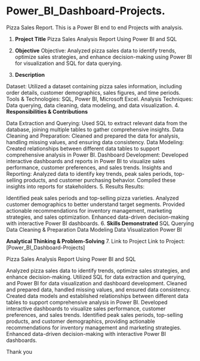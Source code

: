 # Power_BI_Dashboard-Projects.
Pizza Sales Report.
This is a Power BI end to end Projects with analysis.
1. **Project Title**
Pizza Sales Analysis Report Using Power BI and SQL

2. **Objective**
Objective: Analyzed pizza sales data to identify trends, optimize sales strategies, and enhance decision-making using Power BI for visualization and SQL for data querying.

3. **Description**

Dataset: Utilized a dataset containing pizza sales information, including order details, customer demographics, sales figures, and time periods.
Tools & Technologies: SQL, Power BI, Microsoft Excel.
Analysis Techniques: Data querying, data cleaning, data modeling, and data visualization.
4. **Responsibilities & Contributions**

Data Extraction and Querying: Used SQL to extract relevant data from the database, joining multiple tables to gather comprehensive insights.
Data Cleaning and Preparation: Cleaned and prepared the data for analysis, handling missing values, and ensuring data consistency.
Data Modeling: Created relationships between different data tables to support comprehensive analysis in Power BI.
Dashboard Development: Developed interactive dashboards and reports in Power BI to visualize sales performance, customer preferences, and sales trends.
Insights and Reporting: Analyzed data to identify key trends, peak sales periods, top-selling products, and customer purchasing behavior. Compiled these insights into reports for stakeholders.
5. Results
Results:

Identified peak sales periods and top-selling pizza varieties.
Analyzed customer demographics to better understand target segments.
Provided actionable recommendations for inventory management, marketing strategies, and sales optimization.
Enhanced data-driven decision-making with interactive Power BI dashboards.
6. **Skills Demonstrated**
SQL Querying
Data Cleaning & Preparation
Data Modeling
Data Visualization
Power BI

**Analytical Thinking & Problem-Solving**
7. Link to Project 
Link to Project: [Power_BI_Dashboard-Projects]

Pizza Sales Analysis Report Using Power BI and SQL

Analyzed pizza sales data to identify trends, optimize sales strategies, and enhance decision-making.
Utilized SQL for data extraction and querying, and Power BI for data visualization and dashboard development.
Cleaned and prepared data, handled missing values, and ensured data consistency.
Created data models and established relationships between different data tables to support comprehensive analysis in Power BI.
Developed interactive dashboards to visualize sales performance, customer preferences, and sales trends.
Identified peak sales periods, top-selling products, and customer demographics, providing actionable recommendations for inventory management and marketing strategies.
Enhanced data-driven decision-making with interactive Power BI dashboards.

Thank you

